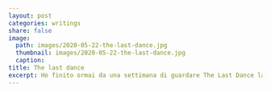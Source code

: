 ```yaml
---
layout: post
categories: writings
share: false
image:
  path: images/2020-05-22-the-last-dance.jpg
  thumbnail: images/2020-05-22-the-last-dance.jpg
  caption:
title: The last dance
excerpt: Ho finito ormai da una settimana di guardare The Last Dance la docu-serie dedicata, di fatto, a Michael Jordan. È stata, per farla breve, un successo di critica e, chiaramente, di spettatori. Non è semplice per un prodotto dedicato ad una persona o un periodo così specifico raggiungere un tale successo, ma se vogliamo è […]
---
```

